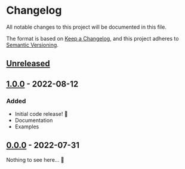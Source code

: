 # Changelog

All notable changes to this project will be documented in this file.

The format is based on [Keep a Changelog](https://keepachangelog.com/en/1.0.0/),
and this project adheres to [Semantic Versioning](https://semver.org/spec/v2.0.0.html).

## [Unreleased]

## [1.0.0] - 2022-08-12

### Added

- Initial code release! 🥳
- Documentation
- Examples

## [0.0.0] - 2022-07-31

Nothing to see here... 🦗

[Unreleased]: https://github.com/wlkr/vivify/compare/v1.0.0...HEAD
[1.0.0]: https://github.com/wlkr/vivify/compare/v1.0.0...v0.0.0
[0.0.0]: https://github.com/wlkr/vivify/releases/tag/v0.0.0
